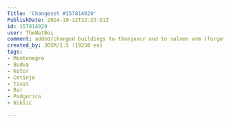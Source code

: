 ```yaml
---
Title: 'Changeset #157814929'
PublishDate: 2024-10-12T22:23:01Z
id: 157814929
user: TheNatBoi
comment: added/changed buildings to thanjavur and to salmon arm (forgot to upload after thanjavur and can't split changes w/o losing work)
created_by: JOSM/1.5 (19230 en)
tags:
- Montenegro
- Budva
- Kotor
- Cetinje
- Tivat
- Bar
- Podgorica
- Nikšić

---
```

